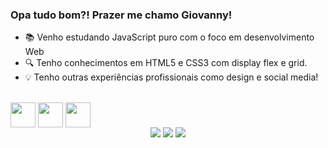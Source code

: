### Opa tudo bom?! Prazer me chamo Giovanny!

- 📚 Venho estudando JavaScript puro com o foco em desenvolvimento Web 
- 🔍 Tenho conhecimentos em HTML5 e CSS3 com display flex e grid.
- 💡 Tenho outras experiências profissionais como design e social media!
</br>
<div style="display:inline-block" align="center"> 
  <img align="center" height="40" width="40" src="https://cdn.jsdelivr.net/gh/devicons/devicon/icons/html5/html5-original.svg" />
 <img align="center" height="40" width="40" src="https://cdn.jsdelivr.net/gh/devicons/devicon/icons/css3/css3-original.svg" />
 <img align="center" height="40" width="40" src="https://cdn.jsdelivr.net/gh/devicons/devicon/icons/javascript/javascript-original.svg" />
 </div></br>
 
<div align="center">
    <a target="_blank" href="https://instagram.com/giovannycordeiro99" target="_blank"><img src="https://img.shields.io/badge/-Instagram-%23E4405F?style=for-the-badge&logo=instagram&logoColor=white" target="_blank"></a>
    <a target="_blank" href = "mailto:giovannycordeiropb@gmail.com" target="_blank" ><img src="https://img.shields.io/badge/-Gmail-%23333?style=for-the-badge&logo=gmail&logoColor=white" target="_blank"></a>
  <a target="_blank" href="https://www.t.me/GiovannyCordeiro" target="_blank"><img src="https://img.shields.io/badge/Telegram-2CA5E0?style=for-the-badge&logo=telegram&logoColor=white"/></a>
 </div>
